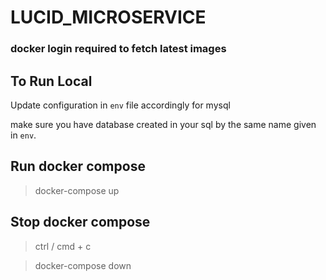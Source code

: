# LUCID_MICROSERVICE

### docker login required to fetch latest images

## To Run Local

Update configuration in `env` file accordingly for mysql

make sure you have database created in your sql by the same name given in `env`.

## Run docker compose

> docker-compose up

## Stop docker compose
> ctrl / cmd + c

> docker-compose down
